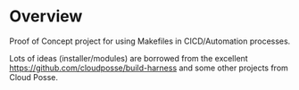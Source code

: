 # Overview

Proof of Concept project for using Makefiles in CICD/Automation processes.

Lots of ideas (installer/modules) are borrowed from the excellent https://github.com/cloudposse/build-harness and some other projects from Cloud Posse.
